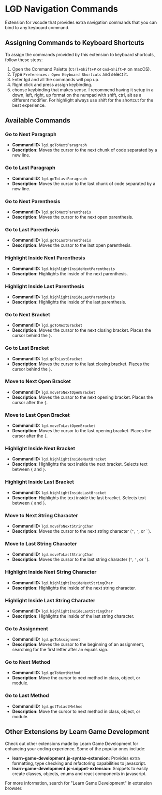 # LGD Navigation Commands
Extension for vscode that provides extra navigation commands that you can bind to any keyboard command.

## Assigning Commands to Keyboard Shortcuts

To assign the commands provided by this extension to keyboard shortcuts, follow these steps:

1. Open the Command Palette (`Ctrl+Shift+P` or `Cmd+Shift+P` on macOS).
2. Type `Preferences: Open Keyboard Shortcuts` and select it.
3. Enter lgd and all the commands will pop up.
4. Right click and press assign keybinding.
5. choose keybinding that makes sense. I recommend having it setup in a down, left, right, up format on the numpad with shift, ctrl, alt as a different modifier. For highlight always use shift for the shortcut for the best experience.

## Available Commands

### Go to Next Paragraph
- **Command ID:** `lgd.goToNextParagraph`
- **Description:** Moves the cursor to the next chunk of code separated by a new line.

### Go to Last Paragraph
- **Command ID:** `lgd.goToLastParagraph`
- **Description:** Moves the cursor to the last chunk of code separated by a new line.

### Go to Next Parenthesis
- **Command ID:** `lgd.goToNextParenthesis`
- **Description:** Moves the cursor to the next open parenthesis.

### Go to Last Parenthesis
- **Command ID:** `lgd.goToLastParenthesis`
- **Description:** Moves the cursor to the last open parenthesis.

### Highlight Inside Next Parenthesis
- **Command ID:** `lgd.highlightInsideNextParenthesis`
- **Description:** Highlights the inside of the next parenthesis.

### Highlight Inside Last Parenthesis
- **Command ID:** `lgd.highlightInsideLastParenthesis`
- **Description:** Highlights the inside of the last parenthesis.

### Go to Next Bracket
- **Command ID:** `lgd.goToNextBracket`
- **Description:** Moves the cursor to the next closing bracket. Places the cursor behind the `}`.

### Go to Last Bracket
- **Command ID:** `lgd.goToLastBracket`
- **Description:** Moves the cursor to the last closing bracket. Places the cursor behind the `}`.

### Move to Next Open Bracket
- **Command ID:** `lgd.moveToNextOpenBracket`
- **Description:** Moves the cursor to the next opening bracket. Places the cursor after the `{`.

### Move to Last Open Bracket
- **Command ID:** `lgd.moveToLastOpenBracket`
- **Description:** Moves the cursor to the last opening bracket. Places the cursor after the `{`.

### Highlight Inside Next Bracket
- **Command ID:** `lgd.highlightInsideNextBracket`
- **Description:** Highlights the text inside the next bracket. Selects text between `{` and `}`.

### Highlight Inside Last Bracket
- **Command ID:** `lgd.highlightInsideLastBracket`
- **Description:** Highlights the text inside the last bracket. Selects text between `{` and `}`.

### Move to Next String Character
- **Command ID:** `lgd.moveToNextStringChar`
- **Description:** Moves the cursor to the next string character (`"`, `'`, or `` ` ``).

### Move to Last String Character
- **Command ID:** `lgd.moveToLastStringChar`
- **Description:** Moves the cursor to the last string character (`"`, `'`, or `` ` ``).

### Highlight Inside Next String Character
- **Command ID:** `lgd.highlightInsideNextStringChar`
- **Description:** Highlights the inside of the next string character.

### Highlight Inside Last String Character
- **Command ID:** `lgd.highlightInsideLastStringChar`
- **Description:** Highlights the inside of the last string character.

### Go to Assignment
- **Command ID:** `lgd.goToAssignment`
- **Description:** Moves the cursor to the beginning of an assignment, searching for the first letter after an equals sign.

### Go to Next Method
- **Command ID:** `lgd.goToNextMethod`
- **Description:** Move the cursor to next method in class, object, or module.

### Go to Last Method
- **Command ID:** `lgd.gotToLastMethod`
- **Description:** Move the cursor to next method in class, object, or module.

## Other Extensions by Learn Game Development

Check out other extensions made by Learn Game Development for enhancing your coding experience. Some of the popular ones include:

- **learn-game-development.js-syntax-extension:** Provides extra formatting, type checking and refactoring capabilities to javascript.
- **learn-game-development.js-snippet-extension:** Snippets to easily create classes, objects, enums and react components in javascript.

For more information, search for "Learn Game Development" in extension browser.
